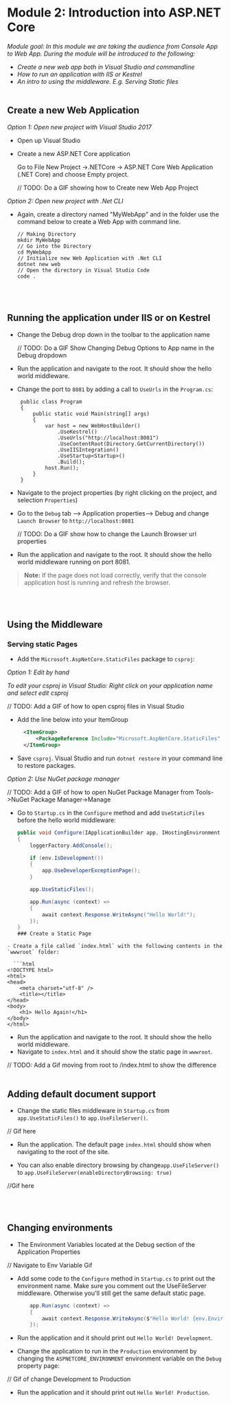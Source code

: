 # Module 2: Introduction into ASP.NET Core 


*Module goal: In this module we are taking the audience from Console App to Web App. During the module will be introduced to the following:*
- *Create a new web app both in Visual Studio and commandline*
- *How to run an application with IIS or Kestrel*
- *An intro to using the middleware. E.g. Serving Static files*
<br><br>

## Create a new Web Application 

*Option 1: Open new project with Visual Studio 2017*

- Open up Visual Studio
- Create a new ASP.NET Core application 

    Go to File New Project ->.NETCore -> ASP.NET Core Web Application (.NET Core) and choose Empty project.
    
    // TODO: Do a GIF showing how to Create new Web App Project
    

*Option 2: Open new project with .Net CLI*
- Again, create a directory named "MyWebApp" and in the folder use the command below to create a Web App with command line.
  
    ```
    // Making Directory
    mkdir MyWebApp
    // Go into the Directory
    cd MyWebApp
    // Initialize new Web Application with .Net CLI
    dotnet new web
    // Open the directory in Visual Studio Code
    code .
    ```
<br><br>
     
## Running the application under IIS or on Kestrel 
- Change the Debug drop down in the toolbar to the application name
    
    // TODO: Do a GIF Show Changing Debug Options to App name in the Debug dropdown

- Run the application and navigate to the root. It should show the hello world middleware.
- Change the port to `8081` by adding a call to `UseUrls` in the `Program.cs`:

   ```
    public class Program
    {
        public static void Main(string[] args)
        {
            var host = new WebHostBuilder()
                .UseKestrel()
                .UseUrls("http://localhost:8081")
                .UseContentRoot(Directory.GetCurrentDirectory())
                .UseIISIntegration()
                .UseStartup<Startup>()
                .Build();
            host.Run();
        }
    }
   ```
- Navigate to the project properties (by right clicking on the project, and selection `Properties`)
- Go to the `Debug` tab --> Application properties--> Debug and change `Launch Browser` to `http://localhost:8081`
   
   // TODO: Do a GIF show how to change the Launch Browser url properties

- Run the application and navigate to the root. It should show the hello world middleware running on port 8081.

> **Note:** If the page does not load correctly, verify that the console application host is running and refresh the browser.

<br><br>
## Using the Middleware

### Serving static Pages
- Add the `Microsoft.AspNetCore.StaticFiles` package to `csproj`: 

*Option 1: Edit by hand*

*To edit your csproj in Visual Studio: Right click on your application name and select edit csproj*

// TODO: Add a GIF of how to open csproj files in Visual Studio

- Add the line below into your ItemGroup
  ```XML
    <ItemGroup>
        <PackageReference Include="Microsoft.AspNetCore.StaticFiles" Version="1.1.0" />
    </ItemGroup>
  ```
- Save `csproj`. Visual Studio and run `dotnet restore` in your command line to restore packages.

*Option 2: Use NuGet package manager*

// TODO: Add a GIF of how to open NuGet Package Manager from Tools->NuGet Package Manager->Manage

- Go to `Startup.cs` in the `Configure` method and add `UseStaticFiles` before the hello world middleware:

  ```C#
  public void Configure(IApplicationBuilder app, IHostingEnvironment env)
  {
      loggerFactory.AddConsole();

      if (env.IsDevelopment())
      {
          app.UseDeveloperExceptionPage();
      }

      app.UseStaticFiles();

      app.Run(async (context) =>
      {
          await context.Response.WriteAsync("Hello World!");
      });
  }
  ### Create a Static Page
```
- Create a file called `index.html` with the following contents in the `wwwroot` folder:

  ```html
<!DOCTYPE html>
<html>
<head>
    <meta charset="utf-8" />
    <title></title>
</head>
<body>
    <h1> Hello Again!</h1>
</body>
</html>
  ```

- Run the application and navigate to the root. It should show the hello world middleware.
- Navigate to `index.html` and it should show the static page in `wwwroot`.

// TODO: Add a Gif moving from root to /index.html to show the difference
<br><br>

## Adding default document support

- Change the static files middleware in `Startup.cs` from `app.UseStaticFiles()` to `app.UseFileServer()`.

// Gif here

- Run the application. The default page `index.html` should show when navigating to the root of the site.

- You can also enable directory browsing by change`app.UseFileServer()` to 
`app.UseFileServer(enableDirectoryBrowsing: true)`

//Gif here

<br><br>

## Changing environments

- The Environment Variables located at the Debug section of the Application Properties

// Navigate to Env Variable Gif
  
- Add some code to the `Configure` method in `Startup.cs` to print out the environment name. Make sure you comment out the UseFileServer middleware. Otherwise you'll still get the same default static page.

  ```C#
      app.Run(async (context) =>
      {
          await context.Response.WriteAsync($"Hello World! {env.EnvironmentName}");
      });
  ```

- Run the application and it should print out `Hello World! Development`. 
- Change the application to run in the `Production` environment by changing the `ASPNETCORE_ENVIRONMENT` environment variable on the `Debug` property page:

// Gif of change Development to Production

- Run the application and it should print out `Hello World! Production`.

